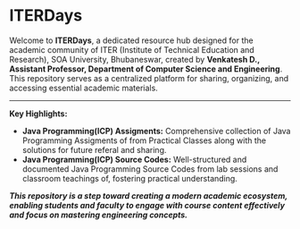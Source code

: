 # ITERDays
Welcome to **ITERDays**, a dedicated resource hub designed for the academic community of ITER (Institute of Technical Education and Research), SOA University, Bhubaneswar, created by **Venkatesh D., Assistant Professor, Department of Computer Science and Engineering**.
This repository serves as a centralized platform for sharing, organizing, and accessing essential academic materials.  
***
  **Key Highlights:**  
* **Java Programming(ICP) Assigments:** Comprehensive collection of Java Programming Assigments of from Practical Classes along with the solutions for future referal and sharing.
* **Java Programming(ICP) Source Codes:** Well-structured and documented Java Programming Source Codes from lab sessions and classroom teachings of, fostering practical understanding.

**_This repository is a step toward creating a modern academic ecosystem, enabling students and faculty to engage with course content effectively and focus on mastering engineering concepts._**
